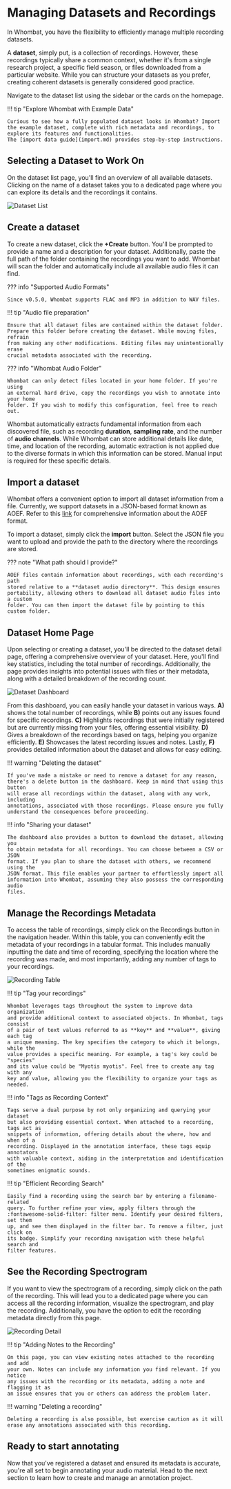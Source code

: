 # Managing Datasets and Recordings

In Whombat, you have the flexibility to efficiently manage multiple recording datasets.

A **dataset**, simply put, is a collection of recordings.
However, these recordings typically share a common context, whether it's from a single research project, a specific field season, or files downloaded from a particular website.
While you can structure your datasets as you prefer, creating coherent datasets is generally considered good practice.

Navigate to the dataset list using the sidebar or the cards on the homepage.

!!! tip "Explore Whombat with Example Data"

    Curious to see how a fully populated dataset looks in Whombat? Import the example dataset, complete with rich metadata and recordings, to explore its features and functionalities.
    The [import data guide](import.md) provides step-by-step instructions.

## Selecting a Dataset to Work On

On the dataset list page, you'll find an overview of all available datasets.
Clicking on the name of a dataset takes you to a dedicated page where you can explore its details and the recordings it contains.

![Dataset List](../assets/img/dataset_list.png)

## Create a dataset

To create a new dataset, click the **+Create** button.
You'll be prompted to provide a name and a description for your dataset.
Additionally, paste the full path of the folder containing the recordings you want to add.
Whombat will scan the folder and automatically include all available audio files it can find.

??? info "Supported Audio Formats"

    Since v0.5.0, Whombat supports FLAC and MP3 in addition to WAV files.

!!! tip "Audio file preparation"

    Ensure that all dataset files are contained within the dataset folder.
    Prepare this folder before creating the dataset. While moving files, refrain
    from making any other modifications. Editing files may unintentionally erase
    crucial metadata associated with the recording.

??? info "Whombat Audio Folder"

    Whombat can only detect files located in your home folder. If you're using
    an external hard drive, copy the recordings you wish to annotate into your home
    folder. If you wish to modify this configuration, feel free to reach out.

Whombat automatically extracts fundamental information from each discovered file, such as recording **duration**, **sampling rate**, and the number of **audio channels**.
While Whombat can store additional details like date, time, and location of the recording, automatic extraction is not applied due to the diverse formats in which this information can be stored.
Manual input is required for these specific details.

## Import a dataset

Whombat offers a convenient option to import all dataset information from a file.
Currently, we support datasets in a JSON-based format known as AOEF.
Refer to this [link](https://mbsantiago.github.io/soundevent/) for comprehensive information about the AOEF format.

To import a dataset, simply click the **import** button.
Select the JSON file you want to upload and provide the path to the directory where the recordings are stored.

??? note "What path should I provide?"

    AOEF files contain information about recordings, with each recording's path
    stored relative to a **dataset audio directory**. This design ensures
    portability, allowing others to download all dataset audio files into a custom
    folder. You can then import the dataset file by pointing to this custom folder.

## Dataset Home Page

Upon selecting or creating a dataset, you'll be directed to the dataset detail page, offering a comprehensive overview of your dataset.
Here, you'll find key statistics, including the total number of recordings.
Additionally, the page provides insights into potential issues with files or their metadata, along with a detailed breakdown of the recording count.

![Dataset Dashboard](../assets/img/dataset_dashboard.png)

From this dashboard, you can easily handle your dataset in various ways.
**A)** shows the total number of recordings, while **B)** points out any issues found for specific recordings.
**C)** Highlights recordings that were initially registered but are currently missing from your files, offering essential visibility.
**D)** Gives a breakdown of the recordings based on tags, helping you organize efficiently.
**E)** Showcases the latest recording issues and notes.
Lastly, **F)** provides detailed information about the dataset and allows for easy editing.

!!! warning "Deleting the dataset"

    If you've made a mistake or need to remove a dataset for any reason,
    there's a delete button in the dashboard. Keep in mind that using this button
    will erase all recordings within the dataset, along with any work, including
    annotations, associated with those recordings. Please ensure you fully
    understand the consequences before proceeding.

!!! info "Sharing your dataset"

    The dashboard also provides a button to download the dataset, allowing you
    to obtain metadata for all recordings. You can choose between a CSV or JSON
    format. If you plan to share the dataset with others, we recommend using the
    JSON format. This file enables your partner to effortlessly import all
    information into Whombat, assuming they also possess the corresponding audio
    files.

## Manage the Recordings Metadata

To access the table of recordings, simply click on the Recordings button in the navigation header.
Within this table, you can conveniently edit the metadata of your recordings in a tabular format.
This includes manually inputting the date and time of recording, specifying the location where the recording was made, and most importantly, adding any number of tags to your recordings.

![Recording Table](../assets/img/recordings_table.png)

!!! tip "Tag your recordings"

    Whombat leverages tags throughout the system to improve data organization
    and provide additional context to associated objects. In Whombat, tags consist
    of a pair of text values referred to as **key** and **value**, giving each tag
    a unique meaning. The key specifies the category to which it belongs, while the
    value provides a specific meaning. For example, a tag's key could be "species"
    and its value could be "Myotis myotis". Feel free to create any tag with any
    key and value, allowing you the flexibility to organize your tags as needed.

!!! info "Tags as Recording Context"

    Tags serve a dual purpose by not only organizing and querying your dataset
    but also providing essential context. When attached to a recording, tags act as
    snippets of information, offering details about the where, how and when of a
    recording. Displayed in the annotation interface, these tags equip annotators
    with valuable context, aiding in the interpretation and identification of the
    sometimes enigmatic sounds.

!!! tip "Efficient Recording Search"

    Easily find a recording using the search bar by entering a filename-related
    query. To further refine your view, apply filters through the
    :fontawesome-solid-filter: filter menu. Identify your desired filters, set them
    up, and see them displayed in the filter bar. To remove a filter, just click on
    its badge. Simplify your recording navigation with these helpful search and
    filter features.

## See the Recording Spectrogram

If you want to view the spectrogram of a recording, simply click on the path of the recording.
This will lead you to a dedicated page where you can access all the recording information, visualize the spectrogram, and play the recording.
Additionally, you have the option to edit the recording metadata directly from this page.

![Recording Detail](../assets/img/recording_detail.png)

!!! tip "Adding Notes to the Recording"

    On this page, you can view existing notes attached to the recording and add
    your own. Notes can include any information you find relevant. If you notice
    any issues with the recording or its metadata, adding a note and flagging it as
    an issue ensures that you or others can address the problem later.

!!! warning "Deleting a recording"

    Deleting a recording is also possible, but exercise caution as it will
    erase any annotations associated with this recording.

## Ready to start annotating

Now that you've registered a dataset and ensured its metadata is accurate, you're all set to begin annotating your audio material.
Head to the next section to learn how to create and manage an annotation project.

